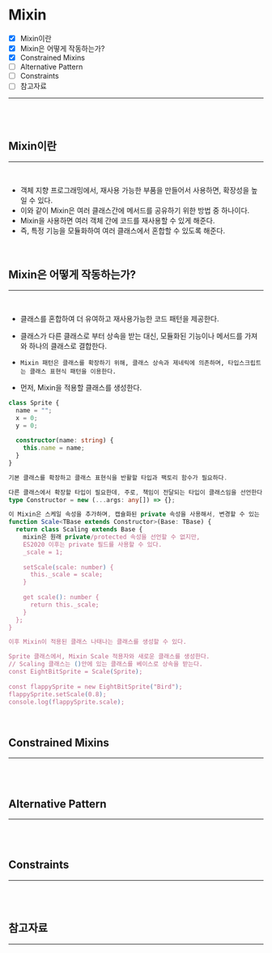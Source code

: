 # Mixin

- [x] Mixin이란
- [x] Mixin은 어떻게 작동하는가?
- [x] Constrained Mixins
- [ ] Alternative Pattern
- [ ] Constraints
- [ ] 참고자료

---

<br/><br/>

## Mixin이란

---

<br/>

- 객체 지향 프로그래밍에서, 재사용 가능한 부품을 만들어서 사용하면, 확장성을 높일 수 있다.
- 이와 같이 Mixin은 여러 클래스간에 메서드를 공유하기 위한 방법 중 하나이다.
- Mixin을 사용하면 여러 객체 간에 코드를 재사용할 수 있게 해준다.
- 즉, 특정 기능을 모듈화하여 여러 클래스에서 혼합할 수 있도록 해준다.

<br/>

## Mixin은 어떻게 작동하는가?

---

<br/>

- 클래스를 혼합하여 더 유여하고 재사용가능한 코드 패턴을 제공한다.
- 클래스가 다른 클래스로 부터 상속을 받는 대신, 모듈화된 기능이나 메서드를 가져와 하나의 클래스로 결합한다.
- `Mixin 패턴은 클래스를 확장하기 위해, 클래스 상속과 제네릭에 의존하며, 타입스크립트는 클래스 표현식 패턴을 이용한다.`

- 먼저, Mixin을 적용할 클래스를 생성한다.

```ts
class Sprite {
  name = "";
  x = 0;
  y = 0;
 
  constructor(name: string) {
    this.name = name;
  }
}

기본 클래스를 확장하고 클래스 표현식을 반활할 타입과 팩토리 함수가 필요하다.

다른 클래스에서 확장할 타입이 필요한데, 주로, 책임이 전달되는 타입이 클래스임을 선언한다.
type Constructor = new (...args: any[]) => {};

이 Mixin은 스케일 속성을 추가하며, 캡슐화된 private 속성을 사용해서, 변경할 수 있는 getter와 setter가 있다.
function Scale<TBase extends Constructor>(Base: TBase) {
  return class Scaling extends Base {
    mixin은 원래 private/protected 속성을 선언할 수 없지만,
    ES2020 이후는 private 필드를 사용할 수 있다.
    _scale = 1;
    
    setScale(scale: number) {
      this._scale = scale;
    }
 
    get scale(): number {
      return this._scale;
    }
  };
}

이후 Mixin이 적용된 클래스 나태나는 클래스를 생성할 수 있다.

Sprite 클래스에서, Mixin Scale 적용자와 새로운 클래스를 생성한다.
// Scaling 클래스는 ()안에 있는 클래스를 베이스로 상속을 받는다.
const EightBitSprite = Scale(Sprite);
 
const flappySprite = new EightBitSprite("Bird");
flappySprite.setScale(0.8);
console.log(flappySprite.scale);
```

<br/>

## Constrained Mixins

---

<br/>

<br/>

## Alternative Pattern

---

<br/>

<br/>

## Constraints

---

<br/>

<br/>

## 참고자료

---

<br/>

<br/>
